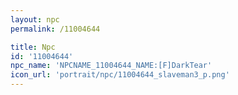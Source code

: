 ```yaml
---
layout: npc
permalink: /11004644

title: Npc
id: '11004644'
npc_name: 'NPCNAME_11004644_NAME:[F]DarkTear'
icon_url: 'portrait/npc/11004644_slaveman3_p.png'
---
```

